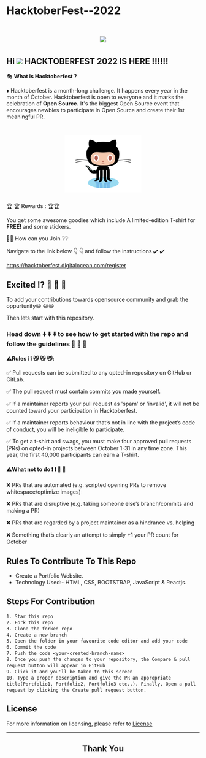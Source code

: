 # HacktoberFest--2022
<h1 align="center"><img src="https://github.com/sonalikari/HacktoberFest--2022/blob/main/Hacktoberfest.png"></h1>
 
## Hi <img src="https://raw.githubusercontent.com/MartinHeinz/MartinHeinz/master/wave.gif" width="30px"> HACKTOBERFEST 2022 IS HERE :bangbang::bangbang::bangbang:

:performing_arts: **What is Hacktoberfest ?**

:diamonds: Hacktoberfest is a month-long challenge. It happens every year in the month of October.
  Hacktoberfest is open to everyone and it marks the celebration of **Open Source.** It's the biggest Open Source event that encourages newbies to participate in Open Source and     create their 1st meaningful PR.
  
  <h1 align="center"><img src='https://github.com/Priyadarshan2000/Awesome-Python-Scripts/blob/main/picture/octocat-wave-dribbble.gif' width="200px"></h1>
  🏆 🏆 Rewards : 🏆🏆

You get some awesome goodies which include A limited-edition T-shirt  for **FREE!** and some stickers.

🤔🤔 How can you Join :grey_question::grey_question:

Navigate to the link below 👇 👇 and follow the instructions ✔️ ✔️

<https://hacktoberfest.digitalocean.com/register>

## Excited :interrobang: :star_struck: :star_struck: :star_struck:  

To add your contributions towards opensource community and grab the oppurtunity:smiley: :smiley::smiley: 

Then lets start with this repository.


### Head down :arrow_down: :arrow_down: :arrow_down: to see how to get started with the repo and follow the guidelines :dart: :dart: :dart:


 



#### ⚠️Rules :grey_exclamation: :grey_exclamation: :smirk_cat: :smirk_cat: :smirk_cat::

✅ Pull requests can be submitted to any opted-in repository on GitHub or GitLab.

✅ The pull request must contain commits you made yourself.

✅ If a maintainer reports your pull request as 'spam' or 'invalid', it will not be counted toward your participation in Hacktoberfest.

✅ If a maintainer reports behaviour that’s not in line with the project’s code of conduct, you will be ineligible to participate.

✅ To get a t-shirt and swags, you must make four approved pull requests (PRs) on opted-in projects between October 1-31 in any time zone.
This year, the first 40,000 participants can earn a T-shirt.

#### ⚠️What not to do :exclamation: :exclamation: :triumph: :triumph:

❌ PRs that are automated (e.g. scripted opening PRs to remove whitespace/optimize images)

❌ PRs that are disruptive (e.g. taking someone else’s branch/commits and making a PR)

❌ PRs that are regarded by a project maintainer as a hindrance vs. helping

❌ Something that’s clearly an attempt to simply +1 your PR count for October



## Rules To Contribute To This Repo

-   Create a Portfolio Website.
-   Technology Used:- HTML, CSS, BOOTSTRAP, JavaScript & Reactjs.

## Steps For Contribution

    1. Star this repo
    2. Fork this repo
    3. Clone the forked repo
    4. Create a new branch
    5. Open the folder in your favourite code editor and add your code
    6. Commit the code
    7. Push the code <your-created-branch-name>
    8. Once you push the changes to your repository, the Compare & pull request button will appear in GitHub
    9. Click it and you'll be taken to this screen
    10. Type a proper description and give the PR an appropriate title(Portfolio1, Portfolio2, Portfolio3 etc..). Finally, Open a pull request by clicking the Create pull request button.
    
    
## License
For more information on licensing, please refer to [License](https://github.com/sonalikari/HacktoberFest--2022/blob/main/LICENSE)
   
***
<h2 align="center">
    <p>
        Thank You
    </p>
</h2>
